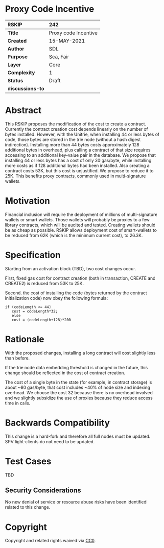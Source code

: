 # Proxy Code Incentive

|RSKIP          |242           |
| :------------ |:-------------|
|**Title**      |Proxy code Incentive|
|**Created**    |15-MAY-2021 |
|**Author**     |SDL |
|**Purpose**    |Sca, Fair |
|**Layer**      |Core |
|**Complexity** |1 |
|**Status**     |Draft |
|**discussions-to**     ||

# **Abstract**

This RSKIP proposes the modification of the cost to create a contract. Currently the contract creation cost depends linearly on the number of bytes installed. However, with the Unitrie, when installing 44 or less bytes of code, those bytes are stored in the trie node (without a hash digest indirection). Installing more than 44 bytes costs approximately 128 additional bytes in overhead, plus calling a contract of that size requires accessing to an additional key-value pair in the database. We propose that installing 44 or less bytes has a cost of only 30 gas/byte, while installing more costs as if 128 additional bytes had been installed. Also creating a contract costs 53K, but this cost is unjustified. We propose to reduce it to 25K. This benefits proxy contracts, commonly used in multi-signature wallets.

# **Motivation**

Financial inclusion will require the deployment of millions of multi-signature wallets or smart wallets. Those wallets will probably be proxies to a few library contracts, which will be audited and tested. Creating wallets should be as cheap as possible. RSKIP allows deployment cost of smart-wallets to be reduced from 62K (which is the minimum current cost), to 26.3K. 


# **Specification**

Starting from an activation block (TBD), two cost changes occur.

First, fixed gas cost for contract creation (both in transaction, CREATE and CREATE2) is reduced from 53K to 25K.

Second. the cost of installing the code (bytes returned by the contract initialization code) now obey the following formula:

```
if (codeLength <= 44)
   cost = codeLength*32;
   else
   cost = (codeLength+128)*200
```




# Rationale

With the proposed changes, installing a long contract will cost slightly less than before.

If the trie node data embedding threshold is changed in the future, this change should be reflected in the cost of contract creation.

The cost of a single byte in the state (for example, in contract storage) is about  ~80 gas/byte, that cost includes ~40% of node size and indexing overhead. We choose the cost 32 because there is no overhead involved and we slightly subsidize the use of proxies because they reduce access time in calls.

# Backwards Compatibility

This change is a hard-fork and therefore all full nodes must be updated. SPV light-clients do not need to be updated. 

# Test Cases

TBD

## Security Considerations

No new denial of service or resource abuse risks have been identified related to this change.


# **Copyright**

Copyright and related rights waived via [CC0](https://creativecommons.org/publicdomain/zero/1.0/).
